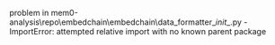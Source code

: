 problem in mem0-analysis\repo\embedchain\embedchain\data_formatter\__init__.py - ImportError: attempted relative import with no known parent package

